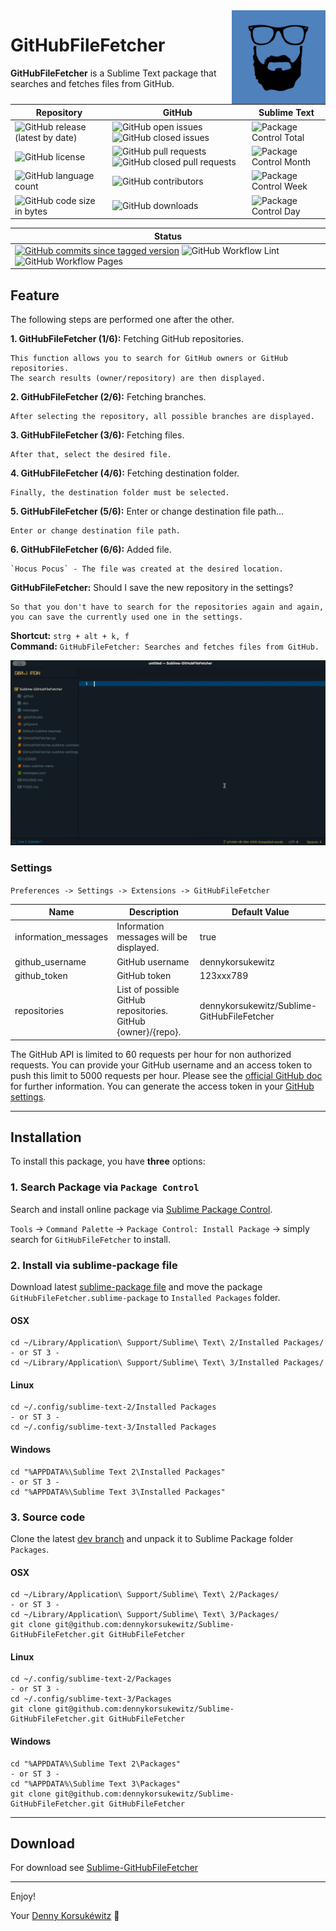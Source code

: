 <img align="right" width="150" height="150" src="doc/images/icon.png">

# GitHubFileFetcher

**GitHubFileFetcher** is a Sublime Text package that searches and fetches files from GitHub.

| Repository | GitHub | Sublime Text |
| ------ | ------ | ------ |
| ![GitHub release (latest by date)](https://img.shields.io/github/v/release/dennykorsukewitz/Sublime-GitHubFileFetcher) | ![GitHub open issues](https://img.shields.io/github/issues/dennykorsukewitz/Sublime-GitHubFileFetcher) ![GitHub closed issues](https://img.shields.io/github/issues-closed/dennykorsukewitz/Sublime-GitHubFileFetcher?color=#44CC44) | ![Package Control Total](https://img.shields.io/packagecontrol/dt/GitHubFileFetcher) |
| ![GitHub license](https://img.shields.io/github/license/dennykorsukewitz/Sublime-GitHubFileFetcher) | ![GitHub pull requests](https://img.shields.io/github/issues-pr/dennykorsukewitz/Sublime-GitHubFileFetcher?label=PR) ![GitHub closed pull requests](https://img.shields.io/github/issues-pr-closed/dennykorsukewitz/Sublime-GitHubFileFetcher?color=g&label=PR) | ![Package Control Month](https://img.shields.io/packagecontrol/dm/GitHubFileFetcher) |
| ![GitHub language count](https://img.shields.io/github/languages/count/dennykorsukewitz/Sublime-GitHubFileFetcher?style=flat&label=language)  | ![GitHub contributors](https://img.shields.io/github/contributors/dennykorsukewitz/Sublime-GitHubFileFetcher) | ![Package Control Week](https://img.shields.io/packagecontrol/dw/GitHubFileFetcher) |
| ![GitHub code size in bytes](https://img.shields.io/github/languages/code-size/dennykorsukewitz/Sublime-GitHubFileFetcher)  | ![GitHub downloads](https://img.shields.io/github/downloads/dennykorsukewitz/Sublime-GitHubFileFetcher/total?style=flat) | ![Package Control Day](https://img.shields.io/packagecontrol/dd/GitHubFileFetcher) |

| Status |
 | ------ |
| [![GitHub commits since tagged version](https://img.shields.io/github/commits-since/dennykorsukewitz/Sublime-GitHubFileFetcher/1.0.0/dev)](https://github.com/dennykorsukewitz/Sublime-GitHubFileFetcher/compare/1.0.0...dev) ![GitHub Workflow Lint](https://github.com/dennykorsukewitz/Sublime-GitHubFileFetcher/actions/workflows/lint.yml/badge.svg?branch=dev&style=flat&label=Lint) ![GitHub Workflow Pages](https://github.com/dennykorsukewitz/Sublime-GitHubFileFetcher/actions/workflows/pages.yml/badge.svg?branch=dev&style=flat&label=GitHub%20Pages) |

## Feature

The following steps are performed one after the other.

**1. GitHubFileFetcher (1/6):** Fetching GitHub repositories.

    This function allows you to search for GitHub owners or GitHub repositories.
    The search results (owner/repository) are then displayed.

**2. GitHubFileFetcher (2/6):** Fetching branches.

    After selecting the repository, all possible branches are displayed.

**3. GitHubFileFetcher (3/6):** Fetching files.

    After that, select the desired file.

**4. GitHubFileFetcher (4/6):** Fetching destination folder.

    Finally, the destination folder must be selected.

**5. GitHubFileFetcher (5/6):** Enter or change destination file path...

    Enter or change destination file path.

**6. GitHubFileFetcher (6/6):** Added file.

    `Hocus Pocus` - The file was created at the desired location.

**GitHubFileFetcher:** Should I save the new repository in the settings?

    So that you don't have to search for the repositories again and again,
    you can save the currently used one in the settings.

**Shortcut:** ```strg + alt + k, f```<br>
**Command:**  ```GitHubFileFetcher: Searches and fetches files from GitHub.```

![GitHubFileFetcher](doc/images/githubfilefetcher.gif)

### Settings

`Preferences -> Settings -> Extensions -> GitHubFileFetcher`

| Name | Description | Default Value |
| - | - | - |
| information_messages | Information messages will be displayed. | true |
| github_username | GitHub username | dennykorsukewitz |
| github_token | GitHub token | 123xxx789 |
| repositories | List of possible GitHub repositories. GitHub {owner}/{repo}. | dennykorsukewitz/Sublime-GitHubFileFetcher |

The GitHub API is limited to 60 requests per hour for non authorized requests. You can provide your GitHub username and an access token to push this limit to 5000 requests per hour. Please see the [official GitHub doc](https://docs.github.com/en/free-pro-team@latest/rest/rate-limit/rate-limit?apiVersion=2022-11-28) for further information.
You can generate the access token in your [GitHub settings](https://github.com/settings/tokens).

---

## Installation

To install this package, you have **three** options:

### 1. Search Package via `Package Control`

Search and install online package via [Sublime Package Control](http://wbond.net/sublime_packages/package_control).

`Tools` -> `Command Palette` -> `Package Control: Install Package` -> simply search for `GitHubFileFetcher` to install.

### 2. Install via sublime-package file

Download latest [sublime-package file](https://github.com/dennykorsukewitz/Sublime-GitHubFileFetcher/releases) and move the package `GitHubFileFetcher.sublime-package` to `Installed Packages` folder.

#### OSX

    cd ~/Library/Application\ Support/Sublime\ Text\ 2/Installed Packages/
    - or ST 3 -
    cd ~/Library/Application\ Support/Sublime\ Text\ 3/Installed Packages/

#### Linux

    cd ~/.config/sublime-text-2/Installed Packages
    - or ST 3 -
    cd ~/.config/sublime-text-3/Installed Packages

#### Windows

    cd "%APPDATA%\Sublime Text 2\Installed Packages"
    - or ST 3 -
    cd "%APPDATA%\Sublime Text 3\Installed Packages"

### 3. Source code

Clone the latest [dev branch](https://github.com/dennykorsukewitz/Sublime-GitHubFileFetcher) and unpack it to Sublime Package folder
`Packages`.

#### OSX

    cd ~/Library/Application\ Support/Sublime\ Text\ 2/Packages/
    - or ST 3 -
    cd ~/Library/Application\ Support/Sublime\ Text\ 3/Packages/
    git clone git@github.com:dennykorsukewitz/Sublime-GitHubFileFetcher.git GitHubFileFetcher

#### Linux

    cd ~/.config/sublime-text-2/Packages
    - or ST 3 -
    cd ~/.config/sublime-text-3/Packages
    git clone git@github.com:dennykorsukewitz/Sublime-GitHubFileFetcher.git GitHubFileFetcher

#### Windows

    cd "%APPDATA%\Sublime Text 2\Packages"
    - or ST 3 -
    cd "%APPDATA%\Sublime Text 3\Packages"
    git clone git@github.com:dennykorsukewitz/Sublime-GitHubFileFetcher.git GitHubFileFetcher

---

## Download

For download see [Sublime-GitHubFileFetcher](https://github.com/dennykorsukewitz/Sublime-GitHubFileFetcher/releases)

---

Enjoy!

Your [Denny Korsukéwitz](https://github.com/dennykorsukewitz) 🚀
